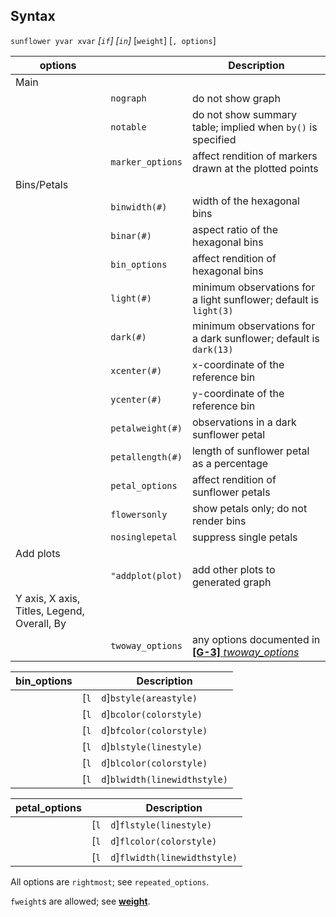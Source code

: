 ## Syntax

`sunflower yvar xvar` _\[`if`\] \[`in`\]_
\[`weight`\] \[`, options`\]

| options                                     |                  | Description                                                                                                                                         |
|---------------------------------------------|------------------|-----------------------------------------------------------------------------------------------------------------------------------------------------|
| Main                                        |                  |                                                                                                                                                     |
|                                             | `nograph`        | do not show graph                                                                                                                                   |
|                                             | `notable`        | do not show summary table; implied when `by()` is specified                                                                                         |
|                                             | `marker_options` | affect rendition of markers drawn at the plotted points                                                                                             |
| Bins/Petals                                 |                  |                                                                                                                                                     |
|                                             | `binwidth(#)`    | width of the hexagonal bins                                                                                                                         |
|                                             | `binar(#)`       | aspect ratio of the hexagonal bins                                                                                                                  |
|                                             | `bin_options`    | affect rendition of hexagonal bins                                                                                                                  |
|                                             | `light(#)`       | minimum observations for a light sunflower; default is `light(3)`                                                                                   |
|                                             | `dark(#)`        | minimum observations for a dark sunflower; default is `dark(13)`                                                                                    |
|                                             | `xcenter(#)`     | `x`-coordinate of the reference bin                                                                                                                 |
|                                             | `ycenter(#)`     | `y`-coordinate of the reference bin                                                                                                                 |
|                                             | `petalweight(#)` | observations in a dark sunflower petal                                                                                                              |
|                                             | `petallength(#)` | length of sunflower petal as a percentage                                                                                                           |
|                                             | `petal_options`  | affect rendition of sunflower petals                                                                                                                |
|                                             | `flowersonly`    | show petals only; do not render bins                                                                                                                |
|                                             | `nosinglepetal`  | suppress single petals                                                                                                                              |
| Add plots                                   |                  |                                                                                                                                                     |
|                                             | `"addplot(plot)` | add other plots to generated graph                                                                                                                  |
| Y axis, X axis, Titles, Legend, Overall, By |                  |                                                                                                                                                     |
|                                             | `twoway_options` | any options documented in [<strong>[G-3]</strong> <em>twoway_options</em>](http://www.stata.com/help.cgi?twoway_options) |

| bin\_options |                                                                    | Description                    |
|--------------|--------------------------------------------------------------------|--------------------------------|
|              | \[`l`|`d`\]`bstyle(areastyle)`       | overall look of hexagonal bins |
|              | \[`l`|`d`\]`bcolor(colorstyle)`      | outline and fill color         |
|              | \[`l`|`d`\]`bfcolor(colorstyle)`     | fill color                     |
|              | \[`l`|`d`\]`blstyle(linestyle)`      | overall look of outline        |
|              | \[`l`|`d`\]`blcolor(colorstyle)`     | outline color                  |
|              | \[`l`|`d`\]`blwidth(linewidthstyle)` | thickness of outline           |

| petal\_options |                                                                    | Description                       |
|----------------|--------------------------------------------------------------------|-----------------------------------|
|                | \[`l`|`d`\]`flstyle(linestyle)`      | overall style of sunflower petals |
|                | \[`l`|`d`\]`flcolor(colorstyle)`     | color of sunflower petals         |
|                | \[`l`|`d`\]`flwidth(linewidthstyle)` | thickness of sunflower petals     |

All options are `rightmost`; see `repeated_options`.

`fweight`s are allowed; see
[<strong>weight</strong>](http://www.stata.com/help.cgi?weight).
